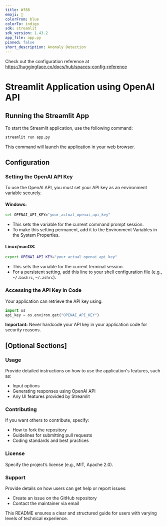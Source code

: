 ```yaml
---
title: Wf88
emoji: 🦀
colorFrom: blue
colorTo: indigo
sdk: streamlit
sdk_version: 1.43.2
app_file: app.py
pinned: false
short_description: Anomaly Detection
---
```


Check out the configuration reference at https://huggingface.co/docs/hub/spaces-config-reference


# Streamlit Application using OpenAI API

## Running the Streamlit App
To start the Streamlit application, use the following command:
```bash
streamlit run app.py
```
This command will launch the application in your web browser.

## Configuration

### Setting the OpenAI API Key
To use the OpenAI API, you must set your API key as an environment variable securely.

#### Windows:
```bash
set OPENAI_API_KEY="your_actual_openai_api_key"
```
* This sets the variable for the current command prompt session.
* To make this setting permanent, add it to the Environment Variables in the System Properties.

#### Linux/macOS:
```bash
export OPENAI_API_KEY="your_actual_openai_api_key"
```
* This sets the variable for the current terminal session.
* For a persistent setting, add this line to your shell configuration file (e.g., `~/.bashrc`, `~/.zshrc`).

### Accessing the API Key in Code
Your application can retrieve the API key using:
```python
import os
api_key = os.environ.get("OPENAI_API_KEY")
```
**Important:** Never hardcode your API key in your application code for security reasons.

## [Optional Sections]

### Usage
Provide detailed instructions on how to use the application's features, such as:
- Input options
- Generating responses using OpenAI API
- Any UI features provided by Streamlit

### Contributing
If you want others to contribute, specify:
- How to fork the repository
- Guidelines for submitting pull requests
- Coding standards and best practices

### License
Specify the project’s license (e.g., MIT, Apache 2.0).

### Support
Provide details on how users can get help or report issues:
- Create an issue on the GitHub repository
- Contact the maintainer via email

This README ensures a clear and structured guide for users with varying levels of technical experience.

